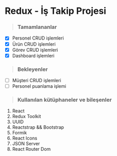 # Redux - İş Takip Projesi


> ### Tamamlananlar
- [x] Personel CRUD işlemleri
- [x] Ürün CRUD işlemleri
- [x] Görev CRUD işlemleri
- [x] Dashboard işlemleri

> ### Bekleyenler
- [ ] Müşteri CRUD işlemleri
- [ ] Personel puanlama işlemi

> ### Kullanılan kütüphaneler ve bileşenler

1. React
2. Redux Toolkit
3. UUID
4. Reactstrap && Bootstrap
5. Formik
6. React Icons
7. JSON Server
8. React Router Dom
